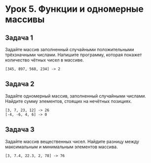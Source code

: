 # Урок 5. Функции и одномерные массивы

## Задача 1

Задайте массив заполненный случайными положительными трёхзначными числами. Напишите программу, которая покажет количество чётных чисел в массиве.

    [345, 897, 568, 234] -> 2
    
## Задача 2

Задайте одномерный массив, заполненный случайными числами. Найдите сумму элементов, стоящих на нечётных позициях.

    [3, 7, 23, 12] -> 26
    [-4, -6, 4, 6] -> 0
    
## Задача 3

Задайте массив вещественных чисел. Найдите разницу между максимальным и минимальным элементов массива.

    [3, 7.4, 22.3, 2, 78] -> 76
